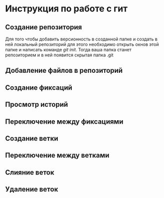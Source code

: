 # Инструкция по работе с гит

## Создание репозитория
Для того чтобы добавить версионность в созданной папке и создать в ней локальный репозиторий для этого необходимо открыть окнов этой папке и написать команде *git init*. Тогда ваша папка станет репозиторием и в ней появится скрытая папка .git


## Добавление файлов в репозиторий

## Создание фиксаций
## Просмотр историй

## Переключение между фиксациями

## Создание ветки

## Переключение между ветками

## Слияние веток

## Удаление веток